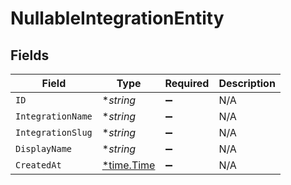 # NullableIntegrationEntity


## Fields

| Field                                      | Type                                       | Required                                   | Description                                |
| ------------------------------------------ | ------------------------------------------ | ------------------------------------------ | ------------------------------------------ |
| `ID`                                       | **string*                                  | :heavy_minus_sign:                         | N/A                                        |
| `IntegrationName`                          | **string*                                  | :heavy_minus_sign:                         | N/A                                        |
| `IntegrationSlug`                          | **string*                                  | :heavy_minus_sign:                         | N/A                                        |
| `DisplayName`                              | **string*                                  | :heavy_minus_sign:                         | N/A                                        |
| `CreatedAt`                                | [*time.Time](https://pkg.go.dev/time#Time) | :heavy_minus_sign:                         | N/A                                        |